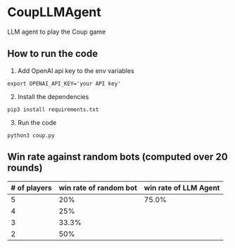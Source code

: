 # CoupLLMAgent
LLM agent to play the Coup game

## How to run the code

1. Add OpenAI api key to the env variables

`export OPENAI_API_KEY='your API key'`

2. Install the dependencies

`pip3 install requirements.txt`

3. Run the code

`python3 coup.py`

## Win rate against random bots (computed over 20 rounds)

| # of players | win rate of random bot | win rate of LLM Agent |
|--------------|------------------------|-----------------------|
| 5            |  20%                   |  75.0%                |
| 4            | 25%                    |                       |
|3             | 33.3%                  |                       |
| 2            | 50%                    |                        |
